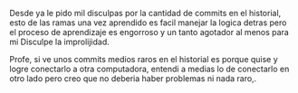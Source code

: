 Desde ya le pido mil disculpas por la cantidad de commits en el historial, esto de las ramas una vez aprendido es facil manejar la logica detras pero el proceso de aprendizaje es engorroso y un tanto agotador al menos para mi
Disculpe la improlijidad.



Profe, si ve unos commits medios raros en el historial es porque quise y logre conectarlo a otra computadora, entendi a medias lo de conectarlo en otro lado
pero creo que no deberia haber problemas ni nada raro,.
